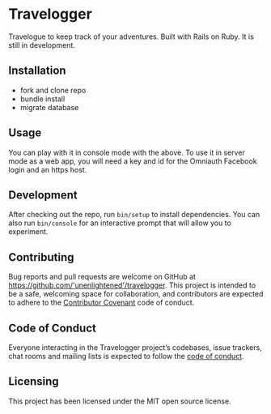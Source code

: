 # Travelogger

Travelogue to keep track of your adventures. Built with Rails on Ruby. It is still in development.

## Installation

 - fork and clone repo
 - bundle install
 - migrate database

## Usage

 You can play with it in console mode with the above. To use it in server mode as a web app, you will need a key and id for the Omniauth Facebook login and an https host.

## Development

After checking out the repo, run `bin/setup` to install dependencies. You can also run `bin/console` for an interactive prompt that will allow you to experiment.

## Contributing

Bug reports and pull requests are welcome on GitHub at https://github.com/'unenlightened'/travelogger. This project is intended to be a safe, welcoming space for collaboration, and contributors are expected to adhere to the [Contributor Covenant](http://contributor-covenant.org) code of conduct.

## Code of Conduct

Everyone interacting in the Travelogger project’s codebases, issue trackers, chat rooms and mailing lists is expected to follow the [code of conduct](https://github.com/'unenlightened'/travelogger/blob/master/CODE_OF_CONDUCT.md).

## Licensing

This project has been licensed under the MIT open source license.

